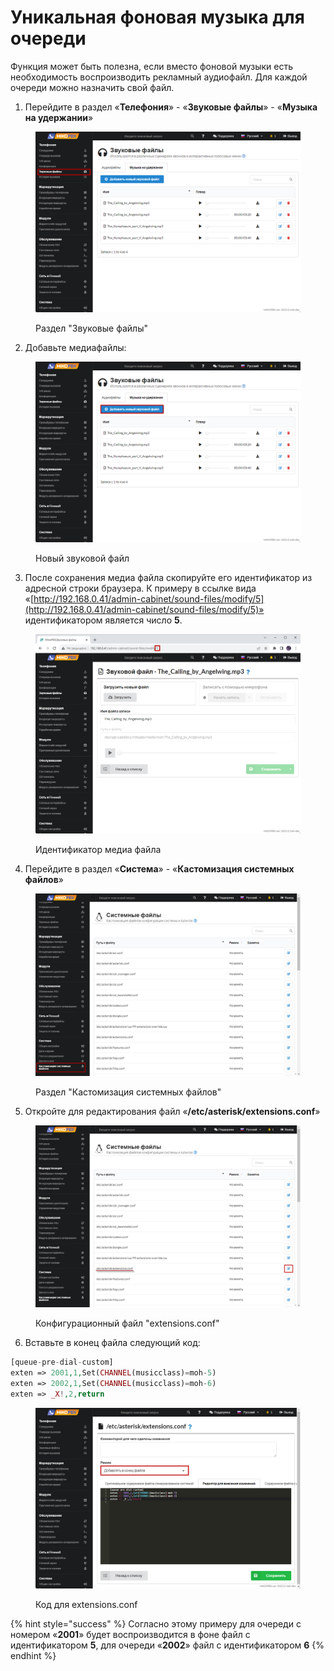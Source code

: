 # Уникальная фоновая музыка для очереди

Функция может быть полезна, если вместо фоновой музыки есть необходимость воспроизводить рекламный аудиофайл. Для каждой очереди можно назначить свой файл.

1. Перейдите в раздел «**Телефония**» - «**Звуковые файлы**» - «**Музыка на удержании**»

<figure><img src="../../.gitbook/assets/soundFiles.png" alt=""><figcaption><p>Раздел "Звуковые файлы"</p></figcaption></figure>

2. Добавьте медиафайлы:

<figure><img src="../../.gitbook/assets/newSoundFile.png" alt=""><figcaption><p>Новый звуковой файл</p></figcaption></figure>

3. После сохранения медиа файла скопируйте его идентификатор из адресной строки браузера. К примеру в ссылке вида «[http://192.168.0.41/admin-cabinet/sound-files/modify/5](http://192.168.0.41/admin-cabinet/sound-files/modify/5)» идентификатором является число **5**.

<figure><img src="../../.gitbook/assets/SoundFileID.png" alt=""><figcaption><p>Идентификатор медиа файла</p></figcaption></figure>

4. Перейдите в раздел «**Система**» - «**Кастомизация системных файлов**»

<figure><img src="../../.gitbook/assets/CustomizationFilesMenu.png" alt=""><figcaption><p>Раздел "Кастомизация системных файлов"</p></figcaption></figure>

5. Откройте для редактирования файл «**/etc/asterisk/extensions.conf**»

<figure><img src="../../.gitbook/assets/extensionsConf (1) (1).png" alt=""><figcaption><p>Конфигурационный файл "extensions.conf"</p></figcaption></figure>

6. Вставьте в конец файла следующий код:

```php
[queue-pre-dial-custom]
exten => 2001,1,Set(CHANNEL(musicclass)=moh-5)
exten => 2002,1,Set(CHANNEL(musicclass)=moh-6)
exten => _X!,2,return
```

<figure><img src="../../.gitbook/assets/codeForExtensionsConf (2).png" alt=""><figcaption><p>Код для extensions.conf</p></figcaption></figure>

{% hint style="success" %}
Согласно этому примеру для очереди с номером «**2001**» будет воспроизводится в фоне файл с идентификатором **5**, для очереди «**2002**» файл с идентификатором **6**
{% endhint %}
